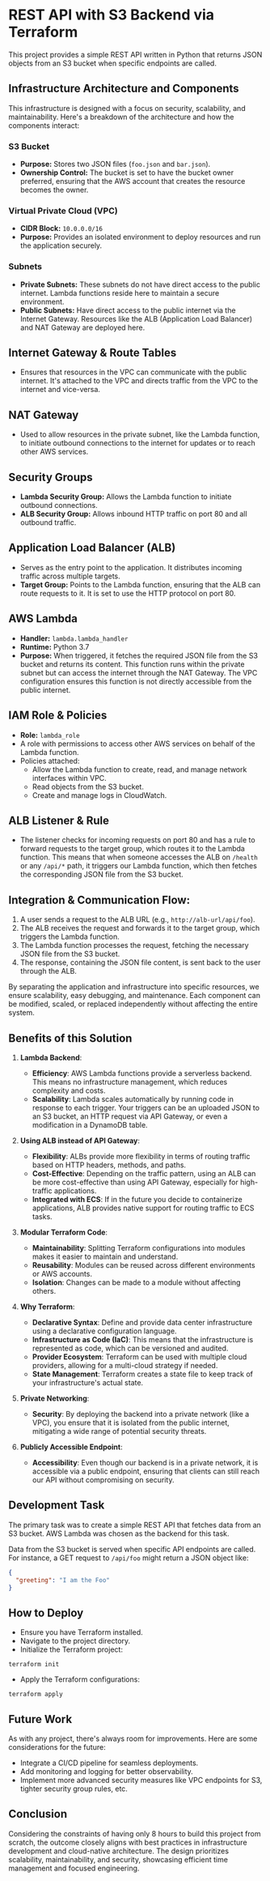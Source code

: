 # REST API with S3 Backend via Terraform

This project provides a simple REST API written in Python that returns JSON objects from an S3 bucket when specific endpoints are called.

## Infrastructure Architecture and Components

This infrastructure is designed with a focus on security, scalability, and maintainability. Here's a breakdown of the architecture and how the components interact:

### S3 Bucket

- **Purpose:** Stores two JSON files (`foo.json` and `bar.json`).
- **Ownership Control:** The bucket is set to have the bucket owner preferred, ensuring that the AWS account that creates the resource becomes the owner.

### Virtual Private Cloud (VPC)

- **CIDR Block:** `10.0.0.0/16`
- **Purpose:** Provides an isolated environment to deploy resources and run the application securely.

### Subnets

- **Private Subnets:** These subnets do not have direct access to the public internet. Lambda functions reside here to maintain a secure environment.
- **Public Subnets:** Have direct access to the public internet via the Internet Gateway. Resources like the ALB (Application Load Balancer) and NAT Gateway are deployed here.

## Internet Gateway & Route Tables

- Ensures that resources in the VPC can communicate with the public internet. It's attached to the VPC and directs traffic from the VPC to the internet and vice-versa.

## NAT Gateway

- Used to allow resources in the private subnet, like the Lambda function, to initiate outbound connections to the internet for updates or to reach other AWS services.

## Security Groups

- **Lambda Security Group:** Allows the Lambda function to initiate outbound connections.
- **ALB Security Group:** Allows inbound HTTP traffic on port 80 and all outbound traffic.

## Application Load Balancer (ALB)

- Serves as the entry point to the application. It distributes incoming traffic across multiple targets.
- **Target Group:** Points to the Lambda function, ensuring that the ALB can route requests to it. It is set to use the HTTP protocol on port 80.

## AWS Lambda

- **Handler:** `lambda.lambda_handler`
- **Runtime:** Python 3.7
- **Purpose:** When triggered, it fetches the required JSON file from the S3 bucket and returns its content. This function runs within the private subnet but can access the internet through the NAT Gateway. The VPC configuration ensures this function is not directly accessible from the public internet.

## IAM Role & Policies

- **Role:** `lambda_role`
- A role with permissions to access other AWS services on behalf of the Lambda function.
- Policies attached:
  - Allow the Lambda function to create, read, and manage network interfaces within VPC.
  - Read objects from the S3 bucket.
  - Create and manage logs in CloudWatch.

## ALB Listener & Rule

- The listener checks for incoming requests on port 80 and has a rule to forward requests to the target group, which routes it to the Lambda function. This means that when someone accesses the ALB on `/health` or any `/api/*` path, it triggers our Lambda function, which then fetches the corresponding JSON file from the S3 bucket.

## Integration & Communication Flow:

1. A user sends a request to the ALB URL (e.g., `http://alb-url/api/foo`).
2. The ALB receives the request and forwards it to the target group, which triggers the Lambda function.
3. The Lambda function processes the request, fetching the necessary JSON file from the S3 bucket.
4. The response, containing the JSON file content, is sent back to the user through the ALB.

By separating the application and infrastructure into specific resources, we ensure scalability, easy debugging, and maintenance. Each component can be modified, scaled, or replaced independently without affecting the entire system.

## Benefits of this Solution

1. **Lambda Backend**:

   - **Efficiency**: AWS Lambda functions provide a serverless backend. This means no infrastructure management, which reduces complexity and costs.
   - **Scalability**: Lambda scales automatically by running code in response to each trigger. Your triggers can be an uploaded JSON to an S3 bucket, an HTTP request via API Gateway, or even a modification in a DynamoDB table.

2. **Using ALB instead of API Gateway**:

   - **Flexibility**: ALBs provide more flexibility in terms of routing traffic based on HTTP headers, methods, and paths.
   - **Cost-Effective**: Depending on the traffic pattern, using an ALB can be more cost-effective than using API Gateway, especially for high-traffic applications.
   - **Integrated with ECS**: If in the future you decide to containerize applications, ALB provides native support for routing traffic to ECS tasks.

3. **Modular Terraform Code**:

   - **Maintainability**: Splitting Terraform configurations into modules makes it easier to maintain and understand.
   - **Reusability**: Modules can be reused across different environments or AWS accounts.
   - **Isolation**: Changes can be made to a module without affecting others.

4. **Why Terraform**:

   - **Declarative Syntax**: Define and provide data center infrastructure using a declarative configuration language.
   - **Infrastructure as Code (IaC)**: This means that the infrastructure is represented as code, which can be versioned and audited.
   - **Provider Ecosystem**: Terraform can be used with multiple cloud providers, allowing for a multi-cloud strategy if needed.
   - **State Management**: Terraform creates a state file to keep track of your infrastructure's actual state.

5. **Private Networking**:

   - **Security**: By deploying the backend into a private network (like a VPC), you ensure that it is isolated from the public internet, mitigating a wide range of potential security threats.

6. **Publicly Accessible Endpoint**:

   - **Accessibility**: Even though our backend is in a private network, it is accessible via a public endpoint, ensuring that clients can still reach our API without compromising on security.

## Development Task

The primary task was to create a simple REST API that fetches data from an S3 bucket. AWS Lambda was chosen as the backend for this task.

Data from the S3 bucket is served when specific API endpoints are called. For instance, a GET request to `/api/foo` might return a JSON object like:

```json
{
  "greeting": "I am the Foo"
}
```

## How to Deploy

- Ensure you have Terraform installed.
- Navigate to the project directory.
- Initialize the Terraform project:

```
terraform init
```

- Apply the Terraform configurations:

```
terraform apply
```

## Future Work

As with any project, there's always room for improvements. Here are some considerations for the future:

- Integrate a CI/CD pipeline for seamless deployments.
- Add monitoring and logging for better observability.
- Implement more advanced security measures like VPC endpoints for S3, tighter security group rules, etc.

## Conclusion

Considering the constraints of having only 8 hours to build this project from scratch, the outcome closely aligns with best practices in infrastructure development and cloud-native architecture. The design prioritizes scalability, maintainability, and security, showcasing efficient time management and focused engineering.

